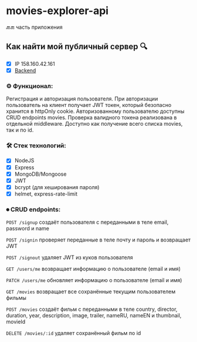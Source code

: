 # movies-explorer-api
 🔙🔚 часть приложения 
## Как найти мой публичный сервер 🔍
 - [x] IP 158.160.42.161
 - [x] [Backend](https://hey.nomoredomains.club/api)
### ⚙️ Функционал:
 Регистрация и авторизация пользователя. При авторизации пользователь на клиент получает JWT токен, который безопасно хранится в httpOnly cookie. 
 Авторизованному пользователю доступны CRUD endpoints movies.
 Проверка валидного токена реализована в отдельной middleware.
 Доступно как получение всего списка movies, так и по id.

### 🛠 Стек технологий:
 - [x] NodeJS
 - [x] Express
 - [x] MongoDB/Mongoose
 - [x] JWT
 - [x] bcrypt (для хеширования пароля)
 - [x] helmet, express-rate-limit

### ⏺ CRUD endpoints:
`POST /signup` создаёт пользователя с переданными в теле email, password и name

`POST /signin` проверяет переданные в теле почту и пароль и возвращает JWT

`POST /signout` удаляет JWT из куков пользователя

`GET /users/me` возвращает информацию о пользователе (email и имя)

`PATCH /users/me` обновляет информацию о пользователе (email и имя)

`GET /movies` возвращает все сохранённые текущим пользователем фильмы

`POST /movies` создаёт фильм с переданными в теле country, director, duration, year, description, image, trailer, nameRU, nameEN и thumbnail, movieId

`DELETE /movies/:id` удаляет сохранённый фильм по id


